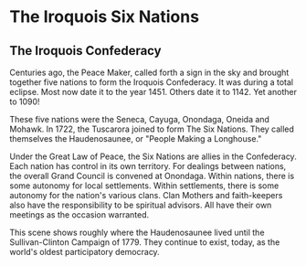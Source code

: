 # The Iroquois Six Nations
## The Iroquois Confederacy

Centuries ago, the Peace Maker, called forth a sign in the sky and brought together five nations to form the Iroquois Confederacy. It was during a total eclipse. Most now date it to the year 1451. Others date it to 1142. Yet another to 1090!

These five nations were the Seneca, Cayuga, Onondaga, Oneida and Mohawk. In 1722, the Tuscarora joined to form The Six Nations. They called themselves the Haudenosaunee, or "People Making a Longhouse."

Under the Great Law of Peace, the Six Nations are allies in the Confederacy. Each nation has control in its own territory. For dealings between nations, the overall Grand Council is convened at Onondaga. Within nations, there is some autonomy for local settlements. Within settlements, there is some autonomy for the nation's various clans. Clan Mothers and faith-keepers also have the responsibility to be spiritual advisors. All have their own meetings as the occasion warranted.

This scene shows roughly where the Haudenosaunee lived until the Sullivan-Clinton Campaign of 1779. They continue to exist, today, as the world's oldest participatory democracy.
